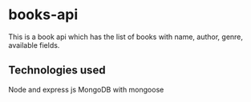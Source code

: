 # books-api

This is a book api which has the list of books with name, author, genre, available fields. 

## Technologies used
Node and express js
MongoDB with mongoose
